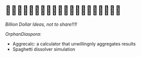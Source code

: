 # 🦍🦍🦍🦍🦍🦍🦍🦍🦍🦍🦍🦍🦍🦍🦍🦍🦍🦍🦍🦍
_Billion Dollar Ideas, not to share!!1!_




_OrphanDiaspora_:
- Aggrecalc: a calculator that unwillingnly aggregates results
- Spaghetti dissolver simulation

